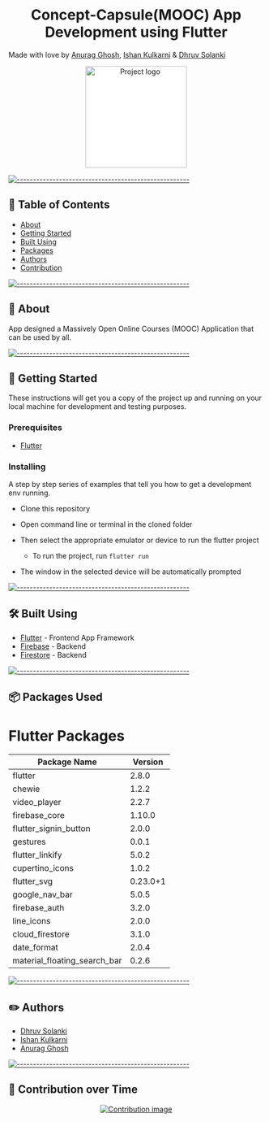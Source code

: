 <h1 align="center">Concept-Capsule(MOOC) App Development using Flutter </h1>
<p> Made with love by <a href="https://www.linkedin.com/in/anurag-g-a01531198/" target="_blank">Anurag Ghosh</a>, <a href="https://www.linkedin.com/in/kulkarniishan/" target="_blank">Ishan Kulkarni</a> & <a href="https://www.linkedin.com/in/dhruv-solanki-4a3a491b2/" target="_blank">Dhruv Solanki</a></p>

<p align="center">
 <img width=200px src="assets\logo\logo-no-glow.png"  alt="Project logo" style='background-color: white'></a>
</p>

[![-----------------------------------------------------](https://raw.githubusercontent.com/andreasbm/readme/master/assets/lines/colored.png)](#-table-of-contents)

## 📝 Table of Contents

- [About](#about)
- [Getting Started ](#getting_started)
- [Built Using](#built_using)
- [Packages](#packages)
- [Authors](#authors)
- [Contribution](#contribution)

[![-----------------------------------------------------](https://raw.githubusercontent.com/andreasbm/readme/master/assets/lines/colored.png)](#-about-a-name--abouta)

## 🧐 About <a name = "about"></a>

App designed a Massively Open Online Courses (MOOC) Application that can be used by all.
<br>

[![-----------------------------------------------------](https://raw.githubusercontent.com/andreasbm/readme/master/assets/lines/colored.png)](#-getting-started-a-name--getting_starteda)

## 🏁 Getting Started <a name = "getting_started"></a>

These instructions will get you a copy of the project up and running on your local machine for development and testing purposes.

### Prerequisites

- [Flutter](https://flutter.dev/)

### Installing

A step by step series of examples that tell you how to get a development env running.

- Clone this repository
- Open command line or terminal in the cloned folder
- Then select the appropriate emulator or device to run the flutter project

  - To run the project, run `flutter run`

- The window in the selected device will be automatically prompted

[![-----------------------------------------------------](https://raw.githubusercontent.com/andreasbm/readme/master/assets/lines/colored.png)](#-built-using-a-name--built_usinga)

## :hammer_and_wrench: Built Using <a name = "built_using"></a>

- [Flutter](https://flutter.dev/) - Frontend App Framework
- [Firebase](https://firebase.google.com/) - Backend
- [Firestore](https://firebase.google.com/docs/firestore) - Backend

[![-----------------------------------------------------](https://raw.githubusercontent.com/andreasbm/readme/master/assets/lines/colored.png)](#-authors-a-name--authorsa)

## 📦 Packages Used <a name = "packages"></a>

<h1>Flutter Packages</h1>

| Package Name     | Version |
| ----------- | ----------- |
| flutter    |   2.8.0    |
|chewie |1.2.2|
|video_player |2.2.7|
|firebase_core| 1.10.0|
|flutter_signin_button| 2.0.0|
|gestures|0.0.1|
|flutter_linkify|5.0.2|
|cupertino_icons|1.0.2|
|flutter_svg|0.23.0+1|
|google_nav_bar|5.0.5|
|firebase_auth|3.2.0
|line_icons|2.0.0|
|cloud_firestore| 3.1.0|
|date_format|2.0.4|
|material_floating_search_bar| 0.2.6|


[![-----------------------------------------------------](https://raw.githubusercontent.com/andreasbm/readme/master/assets/lines/colored.png)](#-authors-a-name--authorsa)

## :pencil2: Authors <a name="authors"></a>

- [Dhruv Solanki](https://www.linkedin.com/in/dhruv-solanki-4a3a491b2/)
- [Ishan Kulkarni](https://www.linkedin.com/in/anurag-g-a01531198)
- [Anurag Ghosh](https://www.linkedin.com/in/kulkarniishan)

[![-----------------------------------------------------](https://raw.githubusercontent.com/andreasbm/readme/master/assets/lines/colored.png)](#-built-using-a-name--built_usinga)
## :brain: Contribution over Time <a name="contribution"></a>
<div align="center">
 <a href="https://www.apiseven.com/en/contributor-graph?chart=contributorOverTime&repo=Dhruvsolanki345/Concept-Capsule">
  <img src="https://contributor-graph-api.apiseven.com/contributors-svg?chart=contributorOverTime&repo=Dhruvsolanki345/Concept-Capsule" alt="Contribution image"/>
 </a>
</div>
